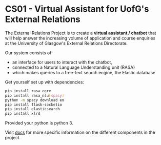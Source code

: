 # CS01 - Virtual Assistant for UofG's External Relations

The External Relations Project is to create a **virtual assistant / chatbot** that will help answer the increasing volume of application and course enquiries at the 
University of Glasgow's External Relations Directorate.     

Our system consists of:
* an interface for users to interact with the chatbot, 
* connected to a Natural Language Understanding unit (RASA)
* which makes queries to a free-text search engine, the Elastic database

Get yourself set up with dependencies:
```bash
pip install rasa_core
pip install rasa_nlu[spacy]
python -m spacy download en
pip install flask-socketio
pip install elasticsearch
pip install xlrd
```
Provided your python is python 3.

Visit [docs](http://stgit.dcs.gla.ac.uk/tp3-2018-cs01/dissertation/tree/master/docs) for more specific information on the different components in the project.